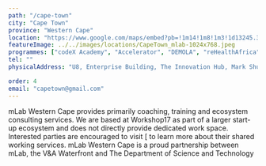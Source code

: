 ```yaml
---
path: "/cape-town"
city: "Cape Town"
province: "Western Cape"
location: "https://www.google.com/maps/embed?pb=!1m14!1m8!1m3!1d13245.30265681491!2d18.417269!3d-33.907017!3m2!1i1024!2i768!4f13.1!3m3!1m2!1s0x0%3A0x230a41d4c120d038!2smLab%20Southern%20Africa!5e0!3m2!1sen!2sza!4v1620139431891!5m2!1sen!2sza"
featureImage: ../../images/locations/CapeTown_mlab-1024x768.jpeg
programmes: ["codeX Academy", "Accelerator", "DEMOLA", "reHealthAfrica"]
tel: ""
physicalAddress: "U8, Enterprise Building, The Innovation Hub, Mark Shuttleworth Street, Tshwane Pretoria, South Africa, 0087"

order: 4
email: "capetown@gmail.com"
---
```


mLab Western Cape provides primarily coaching, training and ecosystem consulting services. We are based at Workshop17 as part of a larger start-up ecosystem and does not directly provide dedicated work space. Interested parties are encouraged to visit [[](https://workshop17.co.za/va-waterfront) to learn more about their shared working services.
mLab Western Cape is a proud partnership between mLab, the V&A Waterfront and The Department of Science and Technology
